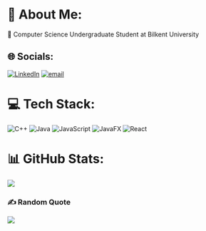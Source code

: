 # 💫 About Me:
🔭 Computer Science Undergraduate Student at Bilkent University<br>


## 🌐 Socials:
[![LinkedIn](https://img.shields.io/badge/LinkedIn-%230077B5.svg?logo=linkedin&logoColor=white)](https://linkedin.com/in/https://www.linkedin.com/in/ata-eren-k%C4%B1l%C4%B1%C3%A7-a45665252/) [![email](https://img.shields.io/badge/Email-D14836?logo=gmail&logoColor=white)](mailto:ataerenkilic@gmail.com) 

# 💻 Tech Stack:
![C++](https://img.shields.io/badge/c++-%2300599C.svg?style=for-the-badge&logo=c%2B%2B&logoColor=white) ![Java](https://img.shields.io/badge/java-%23ED8B00.svg?style=for-the-badge&logo=openjdk&logoColor=white) ![JavaScript](https://img.shields.io/badge/javascript-%23323330.svg?style=for-the-badge&logo=javascript&logoColor=%23F7DF1E) ![JavaFX](https://img.shields.io/badge/javafx-%23FF0000.svg?style=for-the-badge&logo=javafx&logoColor=white) ![React](https://img.shields.io/badge/react-%2320232a.svg?style=for-the-badge&logo=react&logoColor=%2361DAFB)
# 📊 GitHub Stats:
![](https://nirzak-streak-stats.vercel.app/?user=Ata-KILIC&theme=dark&hide_border=false)<br/>


### ✍️ Random Quote
![](https://quotes-github-readme.vercel.app/api?type=horizontal&theme=radical)
